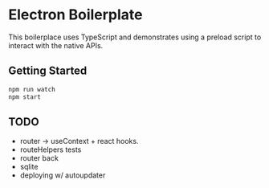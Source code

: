 # Electron Boilerplate

This boilerplace uses TypeScript and demonstrates using a preload script to interact with the native APIs.

## Getting Started

```sh
npm run watch
npm start
```

## TODO

- router -> useContext + react hooks.
- routeHelpers tests
- router back
- sqlite
- deploying w/ autoupdater
